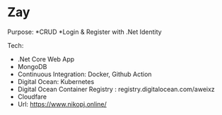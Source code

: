 # Zay

Purpose:
*CRUD
*Login & Register with .Net Identity

Tech:
* .Net Core Web App
* MongoDB
* Continuous Integration: Docker, Github Action
* Digital Ocean: Kubernetes
* Digital Ocean Container Registry : registry.digitalocean.com/aweixz
* Cloudfare
* Url: https://www.nikopj.online/
